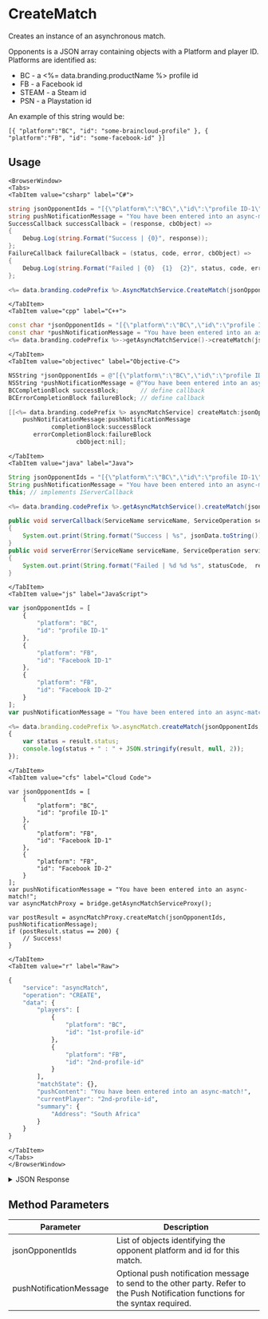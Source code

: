 # CreateMatch

Creates an instance of an asynchronous match.

Opponents is a JSON array containing objects with a Platform and player ID. Platforms are identified as:

- BC - a <%= data.branding.productName %> profile id
- FB - a Facebook id
- STEAM - a Steam id
- PSN - a Playstation id

An example of this string would be:

`[{
  "platform":"BC",
  "id": "some-braincloud-profile"
},
{
  "platform":"FB",
  "id": "some-facebook-id"
}]`

<PartialServop service_name="asyncMatch" operation_name="CREATE" />

## Usage

```mdx-code-block
<BrowserWindow>
<Tabs>
<TabItem value="csharp" label="C#">
```

```csharp
string jsonOpponentIds = "[{\"platform\":\"BC\",\"id\":\"profile ID-1\"},{\"platform\":\"FB\",\"id\":\"Facebook ID-1\"},{\"platform\":\"FB\",\"id\":\"Facebook ID-2\"}]";
string pushNotificationMessage = "You have been entered into an async-match!";
SuccessCallback successCallback = (response, cbObject) =>
{
    Debug.Log(string.Format("Success | {0}", response));
};
FailureCallback failureCallback = (status, code, error, cbObject) =>
{
    Debug.Log(string.Format("Failed | {0}  {1}  {2}", status, code, error));
};

<%= data.branding.codePrefix %>.AsyncMatchService.CreateMatch(jsonOpponentIds, pushNotificationMessage, successCallback, failureCallback);
```

```mdx-code-block
</TabItem>
<TabItem value="cpp" label="C++">
```

```cpp
const char *jsonOpponentIds = "[{\"platform\":\"BC\",\"id\":\"profile ID-1\"},{\"platform\":\"FB\",\"id\":\"Facebook ID-1\"},{\"platform\":\"FB\",\"id\":\"Facebook ID-2\"}]";
const char *pushNotificationMessage = "You have been entered into an async-match!";
<%= data.branding.codePrefix %>->getAsyncMatchService()->createMatch(jsonOpponentIds, pushNotificationMessage, this);
```

```mdx-code-block
</TabItem>
<TabItem value="objectivec" label="Objective-C">
```

```objectivec
NSString *jsonOpponentIds = @"[{\"platform\":\"BC\",\"id\":\"profile ID-1\"},{\"platform\":\"FB\",\"id\":\"Facebook ID-1\"},{\"platform\":\"FB\",\"id\":\"Facebook ID-2\"}]";
NSString *pushNotificationMessage = @"You have been entered into an async-match!";
BCCompletionBlock successBlock;      // define callback
BCErrorCompletionBlock failureBlock; // define callback

[[<%= data.branding.codePrefix %> asyncMatchService] createMatch:jsonOpponentIds
    pushNotificationMessage:pushNotificationMessage
            completionBlock:successBlock
       errorCompletionBlock:failureBlock
                   cbObject:nil];
```

```mdx-code-block
</TabItem>
<TabItem value="java" label="Java">
```

```java
String jsonOpponentIds = "[{\"platform\":\"BC\",\"id\":\"profile ID-1\"},{\"platform\":\"FB\",\"id\":\"Facebook ID-1\"},{\"platform\":\"FB\",\"id\":\"Facebook ID-2\"}]";
String pushNotificationMessage = "You have been entered into an async-match!";
this; // implements IServerCallback

<%= data.branding.codePrefix %>.getAsyncMatchService().createMatch(jsonOpponentIds, pushNotificationMessage, this);

public void serverCallback(ServiceName serviceName, ServiceOperation serviceOperation, JSONObject jsonData)
{
    System.out.print(String.format("Success | %s", jsonData.toString()));
}
public void serverError(ServiceName serviceName, ServiceOperation serviceOperation, int statusCode, int reasonCode, String jsonError)
{
    System.out.print(String.format("Failed | %d %d %s", statusCode,  reasonCode, jsonError.toString()));
}
```

```mdx-code-block
</TabItem>
<TabItem value="js" label="JavaScript">
```

```javascript
var jsonOpponentIds = [
    {
        "platform": "BC",
        "id": "profile ID-1"
    },
    {
        "platform": "FB",
        "id": "Facebook ID-1"
    },
    {
        "platform": "FB",
        "id": "Facebook ID-2"
    }
];
var pushNotificationMessage = "You have been entered into an async-match!";

<%= data.branding.codePrefix %>.asyncMatch.createMatch(jsonOpponentIds, pushNotificationMessage, result =>
{
	var status = result.status;
	console.log(status + " : " + JSON.stringify(result, null, 2));
});
```

```mdx-code-block
</TabItem>
<TabItem value="cfs" label="Cloud Code">
```

```cfscript
var jsonOpponentIds = [
    {
        "platform": "BC",
        "id": "profile ID-1"
    },
    {
        "platform": "FB",
        "id": "Facebook ID-1"
    },
    {
        "platform": "FB",
        "id": "Facebook ID-2"
    }
];
var pushNotificationMessage = "You have been entered into an async-match!";
var asyncMatchProxy = bridge.getAsyncMatchServiceProxy();

var postResult = asyncMatchProxy.createMatch(jsonOpponentIds, pushNotificationMessage);
if (postResult.status == 200) {
    // Success!
}
```

```mdx-code-block
</TabItem>
<TabItem value="r" label="Raw">
```

```r
{
	"service": "asyncMatch",
	"operation": "CREATE",
	"data": {
		"players": [
			{
				"platform": "BC",
				"id": "1st-profile-id"
			},
			{
				"platform": "FB",
				"id": "2nd-profile-id"
			}
		],
		"matchState": {},
		"pushContent": "You have been entered into an async-match!",
		"currentPlayer": "2nd-profile-id",
		"summary": {
			"Address": "South Africa"
		}
	}
}
```

```mdx-code-block
</TabItem>
</Tabs>
</BrowserWindow>
```

<details>
<summary>JSON Response</summary>

```json
{
    "status" : 200,
    "data" :
    {
        "gameId": "com.dnadpk.football",
        "ownerId": "0df9f282-183b-4d67-866e-670fb35a2376",
        "matchId": "match1",
        "version": 0,
        "players": [
            {
                "playerId": "0df9f282-183b-4d67-866e-670fb35a2376",
                "playerName": "",
                "pictureUrl": null,
                "summaryFriendData": null
            },
            {
                "playerId": "4693ec75-3a99-4577-aef7-0f41d299339c",
                "playerName": "Presto1",
                "pictureUrl": null,
                "summaryFriendData": null
            }
        ],
        "status": {
            "status": "NOT_STARTED",
            "currentPlayer": "0df9f282-183b-4d67-866e-670fb35a2376"
        },
        "summary": null,
        "createdAt": 1415641372974,
        "updatedAt": 1415641372974
    }
}
```
</details>

## Method Parameters
Parameter | Description
--------- | -----------
jsonOpponentIds | List of objects identifying the opponent platform and id for this match.
pushNotificationMessage | Optional push notification message to send to the other party. Refer to the Push Notification functions for the syntax required.


